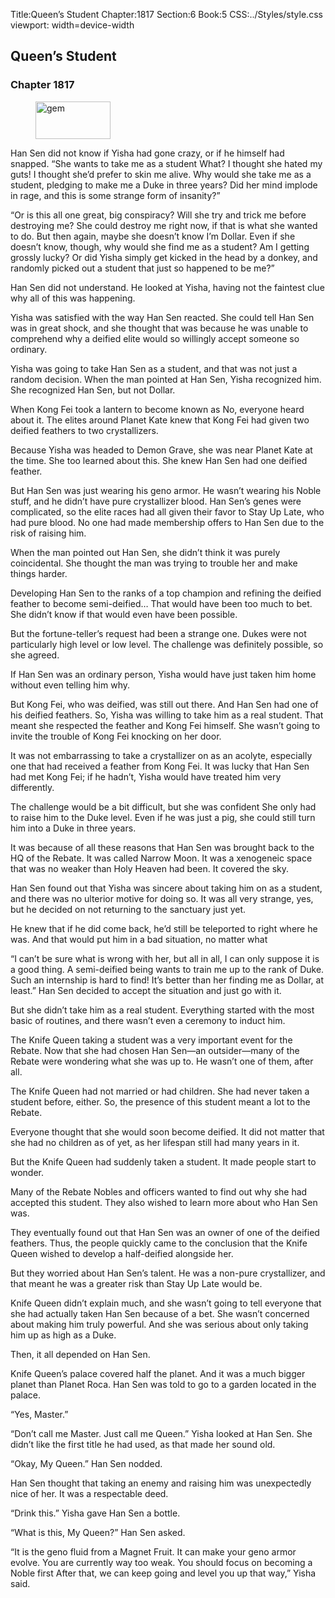 Title:Queen’s Student 
Chapter:1817 
Section:6 
Book:5 
CSS:../Styles/style.css 
viewport: width=device-width
  
## Queen’s Student
### Chapter 1817 
<figure>
	<img src="../Images/gem.gif" alt="gem" id="gem" width="120" height="60" />
</figure>
  

  
  Han Sen did not know if Yisha had gone crazy, or if he himself had snapped. “She wants to take me as a student What? I thought she hated my guts! I thought she’d prefer to skin me alive. Why would she take me as a student, pledging to make me a Duke in three years? Did her mind implode in rage, and this is some strange form of insanity?”

“Or is this all one great, big conspiracy? Will she try and trick me before destroying me? She could destroy me right now, if that is what she wanted to do. But then again, maybe she doesn’t know I’m Dollar. Even if she doesn’t know, though, why would she find me as a student? Am I getting grossly lucky? Or did Yisha simply get kicked in the head by a donkey, and randomly picked out a student that just so happened to be me?”

Han Sen did not understand. He looked at Yisha, having not the faintest clue why all of this was happening.

Yisha was satisfied with the way Han Sen reacted. She could tell Han Sen was in great shock, and she thought that was because he was unable to comprehend why a deified elite would so willingly accept someone so ordinary.

Yisha was going to take Han Sen as a student, and that was not just a random decision. When the man pointed at Han Sen, Yisha recognized him. She recognized Han Sen, but not Dollar.

When Kong Fei took a lantern to become known as No, everyone heard about it. The elites around Planet Kate knew that Kong Fei had given two deified feathers to two crystallizers.

Because Yisha was headed to Demon Grave, she was near Planet Kate at the time. She too learned about this. She knew Han Sen had one deified feather.

But Han Sen was just wearing his geno armor. He wasn’t wearing his Noble stuff, and he didn’t have pure crystallizer blood. Han Sen’s genes were complicated, so the elite races had all given their favor to Stay Up Late, who had pure blood. No one had made membership offers to Han Sen due to the risk of raising him.

When the man pointed out Han Sen, she didn’t think it was purely coincidental. She thought the man was trying to trouble her and make things harder.

Developing Han Sen to the ranks of a top champion and refining the deified feather to become semi-deified… That would have been too much to bet. She didn’t know if that would even have been possible.

But the fortune-teller’s request had been a strange one. Dukes were not particularly high level or low level. The challenge was definitely possible, so she agreed.

If Han Sen was an ordinary person, Yisha would have just taken him home without even telling him why.

But Kong Fei, who was deified, was still out there. And Han Sen had one of his deified feathers. So, Yisha was willing to take him as a real student. That meant she respected the feather and Kong Fei himself. She wasn’t going to invite the trouble of Kong Fei knocking on her door.

It was not embarrassing to take a crystallizer on as an acolyte, especially one that had received a feather from Kong Fei. It was lucky that Han Sen had met Kong Fei; if he hadn’t, Yisha would have treated him very differently.

The challenge would be a bit difficult, but she was confident She only had to raise him to the Duke level. Even if he was just a pig, she could still turn him into a Duke in three years.

It was because of all these reasons that Han Sen was brought back to the HQ of the Rebate. It was called Narrow Moon. It was a xenogeneic space that was no weaker than Holy Heaven had been. It covered the sky.

Han Sen found out that Yisha was sincere about taking him on as a student, and there was no ulterior motive for doing so. It was all very strange, yes, but he decided on not returning to the sanctuary just yet.

He knew that if he did come back, he’d still be teleported to right where he was. And that would put him in a bad situation, no matter what

“I can’t be sure what is wrong with her, but all in all, I can only suppose it is a good thing. A semi-deified being wants to train me up to the rank of Duke. Such an internship is hard to find! It’s better than her finding me as Dollar, at least.” Han Sen decided to accept the situation and just go with it.

But she didn’t take him as a real student. Everything started with the most basic of routines, and there wasn’t even a ceremony to induct him.

The Knife Queen taking a student was a very important event for the Rebate. Now that she had chosen Han Sen—an outsider—many of the Rebate were wondering what she was up to. He wasn’t one of them, after all.

The Knife Queen had not married or had children. She had never taken a student before, either. So, the presence of this student meant a lot to the Rebate.

Everyone thought that she would soon become deified. It did not matter that she had no children as of yet, as her lifespan still had many years in it.

But the Knife Queen had suddenly taken a student. It made people start to wonder.

Many of the Rebate Nobles and officers wanted to find out why she had accepted this student. They also wished to learn more about who Han Sen was.

They eventually found out that Han Sen was an owner of one of the deified feathers. Thus, the people quickly came to the conclusion that the Knife Queen wished to develop a half-deified alongside her.

But they worried about Han Sen’s talent. He was a non-pure crystallizer, and that meant he was a greater risk than Stay Up Late would be.

Knife Queen didn’t explain much, and she wasn’t going to tell everyone that she had actually taken Han Sen because of a bet. She wasn’t concerned about making him truly powerful. And she was serious about only taking him up as high as a Duke.

Then, it all depended on Han Sen.

Knife Queen’s palace covered half the planet. And it was a much bigger planet than Planet Roca. Han Sen was told to go to a garden located in the palace.

“Yes, Master.”

“Don’t call me Master. Just call me Queen.” Yisha looked at Han Sen. She didn’t like the first title he had used, as that made her sound old.

“Okay, My Queen.” Han Sen nodded.

Han Sen thought that taking an enemy and raising him was unexpectedly nice of her. It was a respectable deed.

“Drink this.” Yisha gave Han Sen a bottle.

“What is this, My Queen?” Han Sen asked.

“It is the geno fluid from a Magnet Fruit. It can make your geno armor evolve. You are currently way too weak. You should focus on becoming a Noble first After that, we can keep going and level you up that way,” Yisha said.
